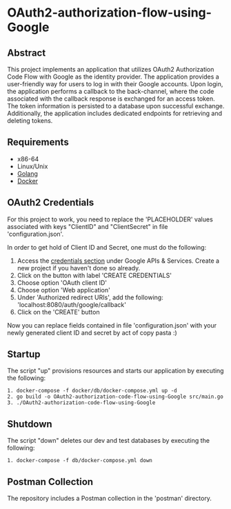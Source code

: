 # OAuth2-authorization-flow-using-Google

## Abstract
This project implements an application that utilizes OAuth2 Authorization Code Flow with Google as the identity provider. The application provides a user-friendly way for users to log in with their Google accounts. Upon login, the application performs a callback to the back-channel, where the code associated with the callback response is exchanged for an access token. The token information is persisted to a database upon successful exchange. Additionally, the application includes dedicated endpoints for retrieving and deleting tokens.


## Requirements

* x86-64
* Linux/Unix
* [Golang](https://go.dev/)
* [Docker](https://www.docker.com/products/docker-desktop/)


## OAuth2 Credentials

For this project to work, you need to replace the 'PLACEHOLDER' values associated with keys "ClientID" and "ClientSecret" in file 'configuration.json'.

In order to get hold of Client ID and Secret, one must do the following:

1. Access the [credentials section](https://console.cloud.google.com/apis/credentials) under Google APIs & Services. Create a new project if you haven't done so already.
2. Click on the button with label 'CREATE CREDENTIALS'
3. Choose option 'OAuth client ID'
4. Choose option 'Web application'
5. Under 'Authorized redirect URIs', add the following: 'localhost:8080/auth/google/callback'
6. Click on the 'CREATE' button

Now you can replace fields contained in file 'configuration.json' with your newly generated client ID and secret by act of copy pasta :)


## Startup

The script "up" provisions resources and starts our application by executing the following:
```
1. docker-compose -f docker/db/docker-compose.yml up -d
2. go build -o OAuth2-authorization-code-flow-using-Google src/main.go
3. ./OAuth2-authorization-code-flow-using-Google
```

## Shutdown

The script "down" deletes our dev and test databases by executing the following:
```
1. docker-compose -f db/docker-compose.yml down
```

## Postman Collection

The repository includes a Postman collection in the 'postman' directory.